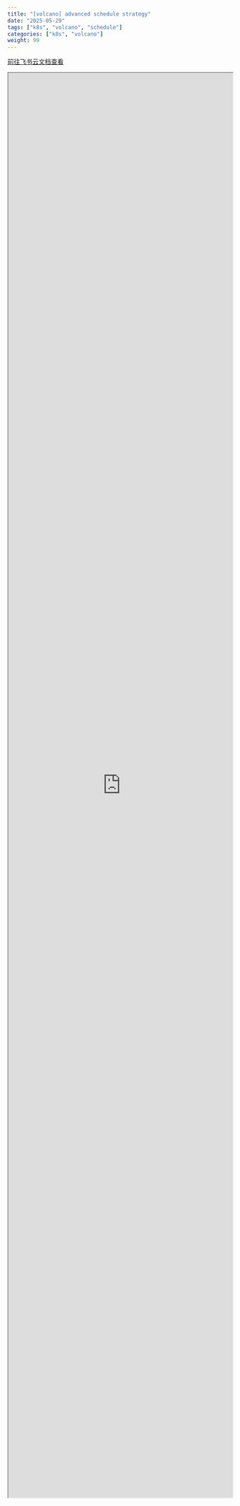 ```yaml
---
title: "[volcano] advanced schedule strategy"
date: "2025-05-29"
tags: ["k8s", "volcano", "schedule"]
categories: ["k8s", "volcano"]
weight: 99
---
```


<a href="https://c6t4wbgxht.feishu.cn/docx/VspsdtleQog980x7kZfcjL6Bnmb" target="_blank"> 前往飞书云文档查看 </a>
<iframe 
    width="100%"
    style="height: 80vh;"
    allow="fullscreen"
    src="https://c6t4wbgxht.feishu.cn/docx/VspsdtleQog980x7kZfcjL6Bnmb">

